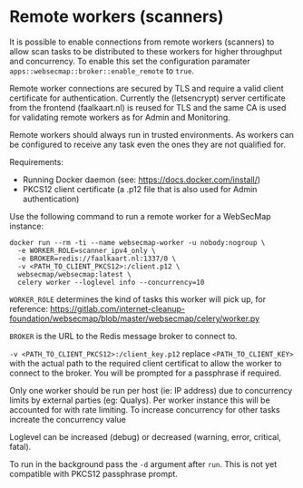 # Remote workers (scanners)

It is possible to enable connections from remote workers (scanners) to allow scan tasks to be distributed to these workers for higher throughput and concurrency. To enable this set the configuration paramater `apps::websecmap::broker::enable_remote` to `true`.

Remote worker connections are secured by TLS and require a valid client certificate for authentication. Currently the (letsencrypt) server certificate from the frontend (faalkaart.nl) is reused for TLS and the same CA is used for validating remote workers as for Admin and Monitoring.

Remote workers should always run in trusted environments. As workers can be configured to receive any task even the ones they are not qualified for.

Requirements:

- Running Docker daemon (see: https://docs.docker.com/install/)
- PKCS12 client certificate (a .p12 file that is also used for Admin authentication)

Use the following command to run a remote worker for a WebSecMap instance:

    docker run --rm -ti --name websecmap-worker -u nobody:nogroup \
      -e WORKER_ROLE=scanner_ipv4_only \
      -e BROKER=redis://faalkaart.nl:1337/0 \
      -v <PATH_TO_CLIENT_PKCS12>:/client.p12 \
      websecmap/websecmap:latest \
      celery worker --loglevel info --concurrency=10

`WORKER_ROLE` determines the kind of tasks this worker will pick up, for reference: https://gitlab.com/internet-cleanup-foundation/websecmap/blob/master/websecmap/celery/worker.py

`BROKER` is the URL to the Redis message broker to connect to.

`-v <PATH_TO_CLIENT_PKCS12>:/client_key.p12` replace `<PATH_TO_CLIENT_KEY>` with the actual path to the required client certificat to allow the worker to connect to the broker. You will be prompted for a passphrase if required.

Only one worker should be run per host (ie: IP address) due to concurrency limits by external parties (eg: Qualys). Per worker instance this will be accounted for with rate limiting. To increase concurrency for other tasks increate the concurrency value

Loglevel can be increased (debug) or decreased (warning, error, critical, fatal).

To run in the background pass the `-d` argument after `run`. This is not yet compatible with PKCS12 passphrase prompt.
